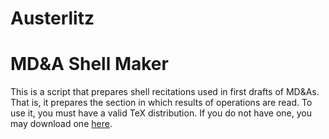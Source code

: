 # Austerlitz

# MD&A Shell Maker
This is a script that prepares shell recitations used in first drafts of MD&As. That is, it prepares the section in which results of operations are read. To use it, you must have a valid TeX distribution. If you do not have one, you may download one [here](https://tug.org/mactex/morepackages.html). 
